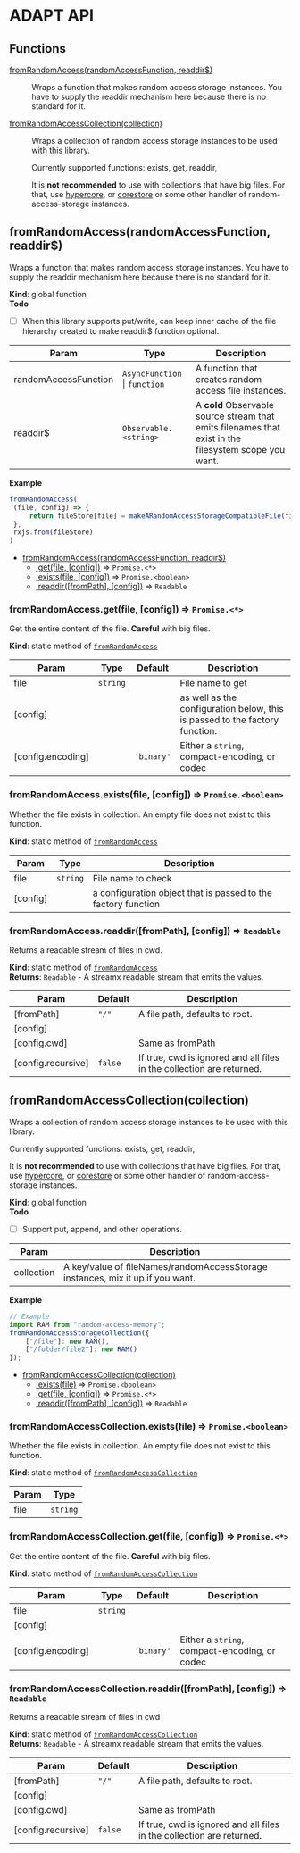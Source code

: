 
# ADAPT API

## Functions

<dl>
<dt><a href="#fromRandomAccess">fromRandomAccess(randomAccessFunction, readdir$)</a></dt>
<dd><p>Wraps a function that makes random access storage instances. You have to supply the readdir mechanism here because
there is no standard for it.</p>
</dd>
<dt><a href="#fromRandomAccessCollection">fromRandomAccessCollection(collection)</a></dt>
<dd><p>Wraps a collection of random access storage instances to be used with this library.</p>
<p>Currently supported functions: exists, get, readdir,</p>
<p>It is <strong>not recommended</strong> to use with collections that have big files. For that, use
<a href="https://docs.holepunch.to/building-blocks/hypercore">hypercore</a>, or
<a href="https://docs.holepunch.to/helpers/corestore">corestore</a> or some other handler
of random-access-storage instances.</p>
</dd>
</dl>

<a name="fromRandomAccess"></a>

## fromRandomAccess(randomAccessFunction, readdir$)
Wraps a function that makes random access storage instances. You have to supply the readdir mechanism here because
there is no standard for it.

**Kind**: global function  
**Todo**

- [ ] When this library supports put/write, can keep inner cache of the file hierarchy created to make readdir$
      function optional.


| Param | Type | Description |
| --- | --- | --- |
| randomAccessFunction | <code>AsyncFunction</code> \| <code>function</code> | A function that creates random access file instances. |
| readdir$ | <code>Observable.&lt;string&gt;</code> | A **cold** Observable source stream that emits filenames that exist in the filesystem scope you want. |

**Example**  
```js
fromRandomAccess(
 (file, config) => {
     return fileStore[file] = makeARandomAccessStorageCompatibleFile(file, config);
 },
 rxjs.from(fileStore)
)
```

* [fromRandomAccess(randomAccessFunction, readdir$)](#fromRandomAccess)
    * [.get(file, [config])](#fromRandomAccess.get) ⇒ <code>Promise.&lt;\*&gt;</code>
    * [.exists(file, [config])](#fromRandomAccess.exists) ⇒ <code>Promise.&lt;boolean&gt;</code>
    * [.readdir([fromPath], [config])](#fromRandomAccess.readdir) ⇒ <code>Readable</code>

<a name="fromRandomAccess.get"></a>

### fromRandomAccess.get(file, [config]) ⇒ <code>Promise.&lt;\*&gt;</code>
Get the entire content of the file. **Careful** with big files.

**Kind**: static method of [<code>fromRandomAccess</code>](#fromRandomAccess)  

| Param | Type | Default | Description |
| --- | --- | --- | --- |
| file | <code>string</code> |  | File name to get |
| [config] |  |  | as well as the configuration below, this is passed to the factory function. |
| [config.encoding] |  | <code>&#x27;binary&#x27;</code> | Either a `string`, compact-encoding, or codec |

<a name="fromRandomAccess.exists"></a>

### fromRandomAccess.exists(file, [config]) ⇒ <code>Promise.&lt;boolean&gt;</code>
Whether the file exists in collection. An empty file does not exist to this function.

**Kind**: static method of [<code>fromRandomAccess</code>](#fromRandomAccess)  

| Param | Type | Description |
| --- | --- | --- |
| file | <code>string</code> | File name to check |
| [config] |  | a configuration object that is passed to the factory function |

<a name="fromRandomAccess.readdir"></a>

### fromRandomAccess.readdir([fromPath], [config]) ⇒ <code>Readable</code>
Returns a readable stream of files in cwd.

**Kind**: static method of [<code>fromRandomAccess</code>](#fromRandomAccess)  
**Returns**: <code>Readable</code> - A streamx readable stream that emits the values.  

| Param | Default | Description |
| --- | --- | --- |
| [fromPath] | <code>&quot;/&quot;</code> | A file path, defaults to root. |
| [config] |  |  |
| [config.cwd] |  | Same as fromPath |
| [config.recursive] | <code>false</code> | If true, cwd is ignored and all files in the collection are returned. |

<a name="fromRandomAccessCollection"></a>

## fromRandomAccessCollection(collection)
Wraps a collection of random access storage instances to be used with this library.

Currently supported functions: exists, get, readdir,

It is **not recommended** to use with collections that have big files. For that, use
[hypercore](https://docs.holepunch.to/building-blocks/hypercore), or
[corestore](https://docs.holepunch.to/helpers/corestore) or some other handler
of random-access-storage instances.

**Kind**: global function  
**Todo**

- [ ] Support put, append, and other operations.


| Param | Description |
| --- | --- |
| collection | A key/value of fileNames/randomAccessStorage instances, mix it up if you want. |

**Example**  
```js
// Example
import RAM from "random-access-memory";
fromRandomAccessStorageCollection({
    ["/file"]: new RAM(),
    ["/folder/file2"]: new RAM()
});
```

* [fromRandomAccessCollection(collection)](#fromRandomAccessCollection)
    * [.exists(file)](#fromRandomAccessCollection.exists) ⇒ <code>Promise.&lt;boolean&gt;</code>
    * [.get(file, [config])](#fromRandomAccessCollection.get) ⇒ <code>Promise.&lt;\*&gt;</code>
    * [.readdir([fromPath], [config])](#fromRandomAccessCollection.readdir) ⇒ <code>Readable</code>

<a name="fromRandomAccessCollection.exists"></a>

### fromRandomAccessCollection.exists(file) ⇒ <code>Promise.&lt;boolean&gt;</code>
Whether the file exists in collection. An empty file does not exist to this function.

**Kind**: static method of [<code>fromRandomAccessCollection</code>](#fromRandomAccessCollection)  

| Param | Type |
| --- | --- |
| file | <code>string</code> | 

<a name="fromRandomAccessCollection.get"></a>

### fromRandomAccessCollection.get(file, [config]) ⇒ <code>Promise.&lt;\*&gt;</code>
Get the entire content of the file. **Careful** with big files.

**Kind**: static method of [<code>fromRandomAccessCollection</code>](#fromRandomAccessCollection)  

| Param | Type | Default | Description |
| --- | --- | --- | --- |
| file | <code>string</code> |  |  |
| [config] |  |  |  |
| [config.encoding] |  | <code>&#x27;binary&#x27;</code> | Either a `string`, compact-encoding, or codec |

<a name="fromRandomAccessCollection.readdir"></a>

### fromRandomAccessCollection.readdir([fromPath], [config]) ⇒ <code>Readable</code>
Returns a readable stream of files in cwd

**Kind**: static method of [<code>fromRandomAccessCollection</code>](#fromRandomAccessCollection)  
**Returns**: <code>Readable</code> - A streamx readable stream that emits the values.  

| Param | Default | Description |
| --- | --- | --- |
| [fromPath] | <code>&quot;/&quot;</code> | A file path, defaults to root. |
| [config] |  |  |
| [config.cwd] |  | Same as fromPath |
| [config.recursive] | <code>false</code> | If true, cwd is ignored and all files in the collection are returned. |

